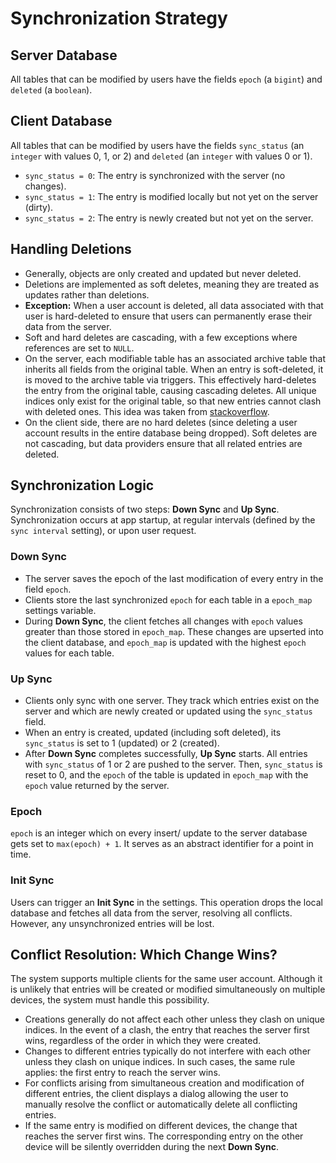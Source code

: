 # Synchronization Strategy

## Server Database
All tables that can be modified by users have the fields `epoch` (a `bigint`) and `deleted` (a `boolean`).

## Client Database
All tables that can be modified by users have the fields `sync_status` (an `integer` with values 0, 1, or 2) and `deleted` (an `integer` with values 0 or 1).
- `sync_status = 0`: The entry is synchronized with the server (no changes).
- `sync_status = 1`: The entry is modified locally but not yet on the server (dirty).
- `sync_status = 2`: The entry is newly created but not yet on the server.

## Handling Deletions
- Generally, objects are only created and updated but never deleted.
- Deletions are implemented as soft deletes, meaning they are treated as updates rather than deletions.
- **Exception:** When a user account is deleted, all data associated with that user is hard-deleted to ensure that users can permanently erase their data from the server.
- Soft and hard deletes are cascading, with a few exceptions where references are set to `NULL`.
- On the server, each modifiable table has an associated archive table that inherits all fields from the original table.
  When an entry is soft-deleted, it is moved to the archive table via triggers.
  This effectively hard-deletes the entry from the original table, causing cascading deletes.
  All unique indices only exist for the original table, so that new entries cannot clash with deleted ones.
  This idea was taken from [stackoverflow](https://stackoverflow.com/questions/506432/cascading-soft-delete).
- On the client side, there are no hard deletes (since deleting a user account results in the entire database being dropped).
  Soft deletes are not cascading, but data providers ensure that all related entries are deleted.

## Synchronization Logic
Synchronization consists of two steps: **Down Sync** and **Up Sync**. Synchronization occurs at app startup, at regular intervals (defined by the `sync interval` setting), or upon user request.

### Down Sync
- The server saves the epoch of the last modification of every entry in the field `epoch`.
- Clients store the last synchronized `epoch` for each table in a `epoch_map` settings variable.
- During **Down Sync**, the client fetches all changes with `epoch` values greater than those stored in `epoch_map`.
  These changes are upserted into the client database, and `epoch_map` is updated with the highest `epoch` values for each table.

### Up Sync
- Clients only sync with one server. They track which entries exist on the server and which are newly created or updated using the `sync_status` field.
- When an entry is created, updated (including soft deleted), its `sync_status` is set to 1 (updated) or 2 (created).
- After **Down Sync** completes successfully, **Up Sync** starts.
  All entries with `sync_status` of 1 or 2 are pushed to the server.
  Then, `sync_status` is reset to 0, and the `epoch` of the table is updated in `epoch_map` with the `epoch` value returned by the server.

### Epoch
`epoch` is an integer which on every insert/ update to the server database gets set to `max(epoch) + 1`.
It serves as an abstract identifier for a point in time.

### Init Sync
Users can trigger an **Init Sync** in the settings. This operation drops the local database and fetches all data from the server, resolving all conflicts. However, any unsynchronized entries will be lost.

## Conflict Resolution: Which Change Wins?
The system supports multiple clients for the same user account.
Although it is unlikely that entries will be created or modified simultaneously on multiple devices, the system must handle this possibility.

- Creations generally do not affect each other unless they clash on unique indices.
  In the event of a clash, the entry that reaches the server first wins, regardless of the order in which they were created.
- Changes to different entries typically do not interfere with each other unless they clash on unique indices.
  In such cases, the same rule applies: the first entry to reach the server wins.
- For conflicts arising from simultaneous creation and modification of different entries, the client displays a dialog allowing the user to manually resolve the conflict or automatically delete all conflicting entries.
- If the same entry is modified on different devices, the change that reaches the server first wins.
  The corresponding entry on the other device will be silently overridden during the next **Down Sync**.